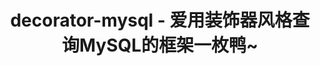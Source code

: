 ---
layout: home
title: decorator-mysql - 爱用装饰器风格查询MySQL的框架一枚鸭~

head:
  - - meta
    - property: og:description
      content: decorator-mysql
  - - meta
    - name: keywords
      content: decorator-mysql

hero:
  name: decorator-mysql
  tagline: 爱用装饰器风格查询MySQL的框架一枚鸭~
  image:
    src: /xuanxiaoqian.webp
    alt: xuanxiaoqian.webp
---